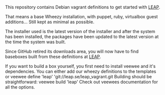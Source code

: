 This repository contains Debian vagrant definitions to get started with
[LEAP](https://leap.se).

That means a base Wheezy installation, with puppet, ruby, virtualbox guest
additions… Still kept as minimal as possible. 

The installer used is the latest version of the installer and after the system
has been installed, the packages have been updated to the latest version at the
time the system was built. 

Since GitHub retired its downloads area, you will now have to find baseboxes
built from these definitions at [LEAP](http://download.leap.se/).

If you want to build a box yourself, you first need to install veewee and it's
dependencies. You can either add our wheezy definitions to the templates or
veewee <provider> define 'leap' 'git://leap.se/leap_vagrant.git
Building should be straightforward: veewee <provider> build 'leap'
Check out veewees documentation for all the options.
